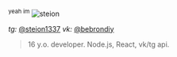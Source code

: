 <sup>yeah im</sup>
![steion](https://i.ibb.co/2vRs82Z/20221018-141407.png)

*tg:* [@steion1337](t.me/steion1337)
*vk:* [@bebrondiy](t.me/bebrondiy)
 
> 16 y.o. developer. Node.js, React, vk/tg api.
